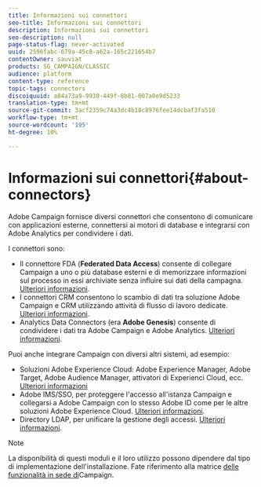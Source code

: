 ```yaml
---
title: Informazioni sui connettori
seo-title: Informazioni sui connettori
description: Informazioni sui connettori
seo-description: null
page-status-flag: never-activated
uuid: 2596fabc-679a-45c8-a62a-165c221654b7
contentOwner: sauviat
products: SG_CAMPAIGN/CLASSIC
audience: platform
content-type: reference
topic-tags: connectors
discoiquuid: a84a73a9-9930-449f-8b81-007a0e9d5233
translation-type: tm+mt
source-git-commit: 3acf2359c74a3dc4b18c8976fee14dcbaf3fa510
workflow-type: tm+mt
source-wordcount: '195'
ht-degree: 10%

---
```



# Informazioni sui connettori{#about-connectors}

 Adobe Campaign fornisce diversi connettori che consentono di comunicare con applicazioni esterne, connettersi ai motori di database e integrarsi con  Adobe Analytics per condividere i dati.

I connettori sono:

* Il connettore FDA (**Federated Data Access**) consente di collegare Campaign a uno o più database esterni e di memorizzare informazioni sul processo in essi archiviate senza influire sui dati della campagna. [Ulteriori informazioni](../../platform/using/about-fda.md).
* I connettori CRM consentono lo scambio di dati tra  soluzione Adobe Campaign e CRM utilizzando attività di flusso di lavoro dedicate. [Ulteriori informazioni](../../platform/using/crm-connectors.md).
* Analytics Data Connectors (era **Adobe Genesis**) consente di condividere i dati tra  Adobe Campaign e  Adobe Analytics. [Ulteriori informazioni](../../platform/using/adobe-analytics-data-connector.md).

Puoi anche integrare Campaign con diversi altri sistemi, ad esempio:

* Soluzioni Adobe Experience Cloud: Adobe Experience Manager,  Adobe Target, Adobe Audience Manager,  attivatori di Experienci Cloud, ecc. [Ulteriori informazioni](../../integrations/using/about-campaign-integrations.md)
*  Adobe IMS/SSO, per proteggere l&#39;accesso all&#39;istanza Campaign e collegarsi a  Adobe Campaign con lo stesso Adobe ID  come per le altre soluzioni Adobe Experience Cloud. [Ulteriori informazioni](../../integrations/using/about-adobe-id.md).
* Directory LDAP, per unificare la gestione degli accessi. [Ulteriori informazioni](../../installation/using/connecting-through-ldap.md).

>[!NOTE]
>
>La disponibilità di questi moduli e il loro utilizzo possono dipendere dal tipo di implementazione dell&#39;installazione. Fate riferimento alla matrice [delle funzionalità in sede di](../../installation/using/capability-matrix.md)Campaign.

